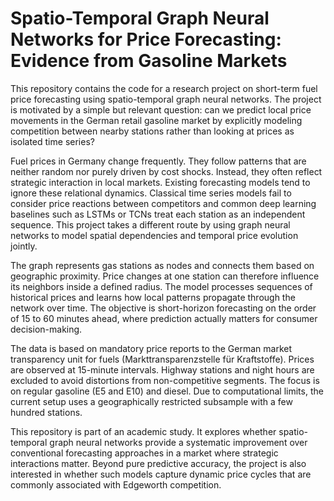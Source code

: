 # Spatio-Temporal Graph Neural Networks for Price Forecasting: Evidence from Gasoline Markets
This repository contains the code for a research project on short-term fuel price forecasting using spatio-temporal graph neural networks. The project is motivated by a simple but relevant question: can we predict local price movements in the German retail gasoline market by explicitly modeling competition between nearby stations rather than looking at prices as isolated time series?

Fuel prices in Germany change frequently. They follow patterns that are neither random nor purely driven by cost shocks. Instead, they often reflect strategic interaction in local markets. Existing forecasting models tend to ignore these relational dynamics. Classical time series models fail to consider price reactions between competitors and common deep learning baselines such as LSTMs or TCNs treat each station as an independent sequence. This project takes a different route by using graph neural networks to model spatial dependencies and temporal price evolution jointly.

The graph represents gas stations as nodes and connects them based on geographic proximity. Price changes at one station can therefore influence its neighbors inside a defined radius. The model processes sequences of historical prices and learns how local patterns propagate through the network over time. The objective is short-horizon forecasting on the order of 15 to 60 minutes ahead, where prediction actually matters for consumer decision-making.

The data is based on mandatory price reports to the German market transparency unit for fuels (Markttransparenzstelle für Kraftstoffe). Prices are observed at 15-minute intervals. Highway stations and night hours are excluded to avoid distortions from non-competitive segments. The focus is on regular gasoline (E5 and E10) and diesel. Due to computational limits, the current setup uses a geographically restricted subsample with a few hundred stations.

This repository is part of an academic study. It explores whether spatio-temporal graph neural networks provide a systematic improvement over conventional forecasting approaches in a market where strategic interactions matter. Beyond pure predictive accuracy, the project is also interested in whether such models capture dynamic price cycles that are commonly associated with Edgeworth competition.
